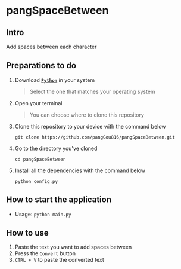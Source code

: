 # pangSpaceBetween

## Intro
Add spaces between each character

## Preparations to do
1. Download [**`Python`**](https://www.python.org/downloads/ 'Download Python') in your system
   > Select the one that matches your operating system
2. Open your terminal
   > You can choose where to clone this repository
3. Clone this repository to your device with the command below
   ```
   git clone https://github.com/pangGou816/pangSpaceBetween.git
   ```
4. Go to the directory you've cloned
   ```
   cd pangSpaceBetween
   ```
5. Install all the dependencies with the command below
   ```
   python config.py
   ```

## How to start the application
 - Usage: `python main.py`

## How to use
1. Paste the text you want to add spaces between
2. Press the `Convert` button
3. `CTRL + V` to paste the converted text
